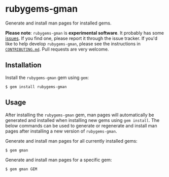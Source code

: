 rubygems-gman
=============

Generate and install man pages for installed gems.

**Please note**: `rubygems-gman` is **experimental software**. It probably has
some [issues](https://github.com/thoughtbot/rubygems-gman/issues). If you find
one, please report it through the issue tracker. If you'd like to help develop
`rubygems-gman`, please see the instructions in
[`CONTRIBUTING.md`](https://github.com/thoughtbot/rubygems-gman/blob/master/CONTRIBUTING.md).
Pull requests are very welcome.

Installation
------------

Install the `rubygems-gman` gem using `gem`:

    $ gem install rubygems-gman

Usage
-----

After installing the `rubygems-gman` gem, man pages will automatically be
generated and installed when installing new gems using `gem install`. The below
commands can be used to generate or regenerate and install man pages after
installing a new version of `rubygems-gman`.

Generate and install man pages for all currently installed gems:

    $ gem gman

Generate and install man pages for a specific gem:

    $ gem gman GEM
